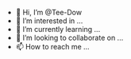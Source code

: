- 👋 Hi, I’m @Tee-Dow
- 👀 I’m interested in ...
- 🌱 I’m currently learning ...
- 💞️ I’m looking to collaborate on ...
- 📫 How to reach me ...

<!---
Tee-Dow/Tee-Dow is a ✨ special ✨ repository because its `README.md` (this file) appears on your GitHub profile.
You can click the Preview link to take a look at your changes.
--->
